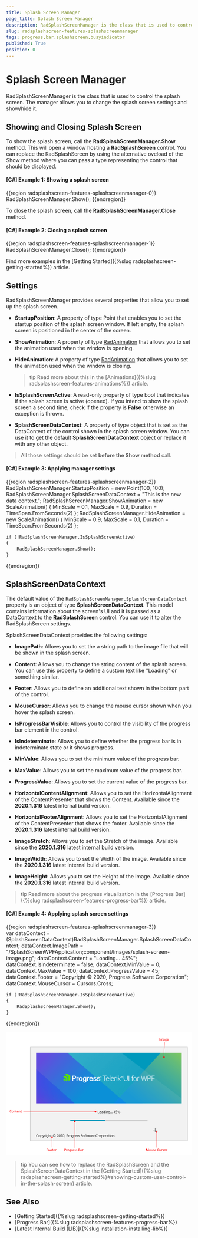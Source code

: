 ```yaml
---
title: Splash Screen Manager
page_title: Splash Screen Manager
description: RadSplashScreenManager is the class that is used to control the splash screen. The manager allows you to change the splash screen settings and show/hide it.
slug: radsplashscreen-features-splashscreenmanager
tags: progress,bar,splashscreen,busyindicator
published: True
position: 0
---
```


# Splash Screen Manager

RadSplashScreenManager is the class that is used to control the splash screen. The manager allows you to change the splash screen settings and show/hide it.

## Showing and Closing Splash Screen

To show the splash screen, call the __RadSplashScreenManager.Show__ method. This will open a window hosting a __RadSplashScreen__ control. You can replace the RadSplashScreen by using the alternative oveload of the Show method where you can pass a type representing the control that should be displayed. 

#### __[C#] Example 1: Showing a splash screen__
{{region radsplashscreen-features-splashscreenmanager-0}}	
	RadSplashScreenManager.Show();
{{endregion}}

To close the splash screen, call the __RadSplashScreenManager.Close__ method.

#### __[C#] Example 2: Closing a splash screen__
{{region radsplashscreen-features-splashscreenmanager-1}}	
	RadSplashScreenManager.Close();
{{endregion}}

Find more examples in the [Getting Started]({%slug radsplashscreen-getting-started%}) article.

## Settings

RadSplashScreenManager provides several properties that allow you to set up the splash screen.

* __StartupPosition__: A property of type Point that enables you to set the startup position of the splash screen window. If left empty, the splash screen is positioned in the center of the screen.

* __ShowAnimation__: A property of type [RadAnimation](https://docs.telerik.com/devtools/wpf/api/telerik.windows.controls.animation.radanimation) that allows you to set the animation used when the window is opening.

* __HideAnimation__: A property of type [RadAnimation](https://docs.telerik.com/devtools/wpf/api/telerik.windows.controls.animation.radanimation) that allows you to set the animation used when the window is closing.

	>tip Read more about this in the [Animations]({%slug radsplashscreen-features-animations%}) article.

* __IsSplashScreenActive__: A read-only property of type bool that indicates if the splash screen is active (opened). If you intend to show the splash screen a second time, check if the property is __False__ otherwise an exception is thrown. 

* __SplashScreenDataContext__: A property of type object that is set as the DataContext of the control shown in the splash screen window. You can use it to get the default __SplashScreenDataContext__ object or replace it with any other object. 

> All those settings should be set __before the Show method__ call.

#### __[C#] Example 3: Applying manager settings__
{{region radsplashscreen-features-splashscreenmanager-2}}		
	RadSplashScreenManager.StartupPosition = new Point(100, 100);
	RadSplashScreenManager.SplashScreenDataContext = "This is the new data context.";
	RadSplashScreenManager.ShowAnimation = new ScaleAnimation() { MinScale = 0.1, MaxScale = 0.9, Duration = TimeSpan.FromSeconds(2) };
	RadSplashScreenManager.HideAnimation = new ScaleAnimation() { MinScale = 0.9, MaxScale = 0.1, Duration = TimeSpan.FromSeconds(2) };
	
	if (!RadSplashScreenManager.IsSplashScreenActive)
	{
		RadSplashScreenManager.Show();
	}
{{endregion}}

## SplashScreenDataContext

The default value of the `RadSplashScreenManager.SplashScreenDataContext` property is an object of type __SplashScreenDataContext__. This model contains information about the screen's UI and it is passed as a DataContext to the __RadSplashScreen__ control. You can use it to alter the RadSplashScreen settings.

SplashScreenDataContext provides the following settings:

* __ImagePath__: Allows you to set the a string path to the image file that will be shown in the splash screen.

* __Content__: Allows you to change the string content of the splash screen. You can use this property to define a custom text like "Loading" or something similar.

* __Footer__: Allows you to define an additional text shown in the bottom part of the control.

* __MouseCursor__: Allows you to change the mouse cursor shown when you hover the splash screen.

* __IsProgressBarVisible__: Allows you to control the visibility of the progress bar element in the control.

* __IsIndeterminate__: Allows you to define whether the progress bar is in indeterminate state or it shows progress.

* __MinValue__: Allows you to set the minimum value of the progress bar.

* __MaxValue__: Allows you to set the maximum value of the progress bar.

* __ProgressValue__: Allows you to set the current value of the progress bar.

* __HorizontalContentAlignment__: Allows you to set the HorizontalAlignment of the ContentPresenter that shows the Content. Available since the __2020.1.316__ latest internal build version.

* __HorizontalFooterAlignment__: Allows you to set the HorizontalAlignment of the ContentPresenter that shows the footer. Available since the __2020.1.316__ latest internal build version.

* __ImageStretch__: Allows you to set the Stretch of the image. Available since the __2020.1.316__ latest internal build version.

* __ImageWidth__: Allows you to set the Width of the image. Available since the __2020.1.316__ latest internal build version.

* __ImageHeight__: Allows you to set the Height of the image. Available since the __2020.1.316__ latest internal build version.

>tip Read more about the progress visualization in the [Progress Bar]({%slug radsplashscreen-features-progress-bar%}) article.

#### __[C#] Example 4: Applying splash screen settings__
{{region radsplashscreen-features-splashscreenmanager-3}}		
	var dataContext = (SplashScreenDataContext)RadSplashScreenManager.SplashScreenDataContext;
	dataContext.ImagePath = "/SplashScreenWPFApplication;component/Images/splash-screen-image.png";
	dataContext.Content = "Loading... 45%";
	dataContext.IsIndeterminate = false;
	dataContext.MinValue = 0;
	dataContext.MaxValue = 100;	
	dataContext.ProgressValue = 45;
	dataContext.Footer = "Copyright © 2020, Progress Software Corporation";
	dataContext.MouseCursor = Cursors.Cross;
	
	if (!RadSplashScreenManager.IsSplashScreenActive)
	{
		RadSplashScreenManager.Show();
	}
{{endregion}}

![WPF RadSplashScreen Splash Screen Manager Visual Structure](images/radsplashscreen-features-splashscreenmanager-0.png)

>tip You can see how to replace the RadSplashScreen and the SplashScreenDataContext in the [Getting Started]({%slug radsplashscreen-getting-started%}#showing-custom-user-control-in-the-splash-screen) article.

## See Also  
* [Getting Started]({%slug radsplashscreen-getting-started%})
* [Progress Bar]({%slug radsplashscreen-features-progress-bar%})
* [Latest Internal Build (LIB)]({%slug installation-installing-lib%})